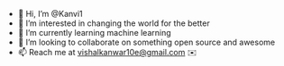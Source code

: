 - 👋 Hi, I’m @Kanvi1
- 👀 I’m interested in changing the world for the better
- 🌱 I’m currently learning machine learning
- 💞️ I’m looking to collaborate on something open source and awesome
- 📫 Reach me at vishalkanwar10e@gmail.com ✉️

<!---
Kanvi1/Kanvi1 is a ✨ special ✨ repository because its `README.md` (this file) appears on your GitHub profile.
You can click the Preview link to take a look at your changes.
--->
